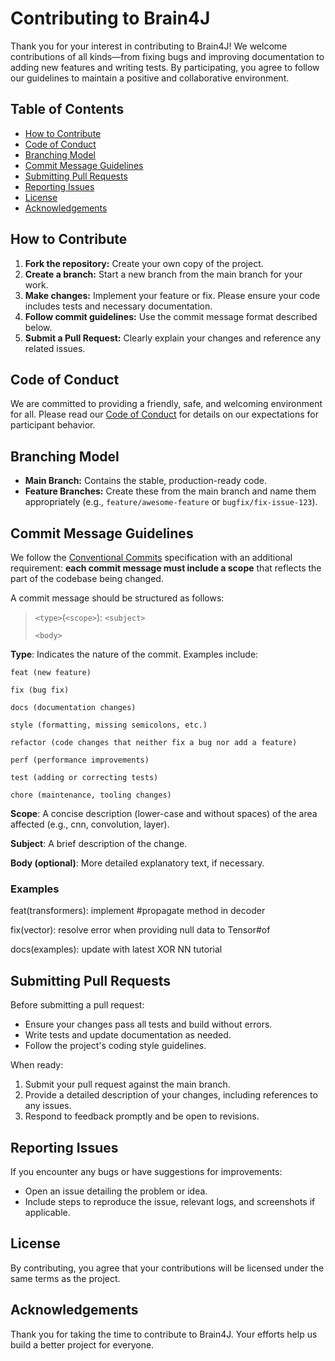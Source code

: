  # Contributing to Brain4J
 
Thank you for your interest in contributing to Brain4J! We welcome contributions of all kinds—from fixing bugs and improving documentation to adding new features and writing tests. By participating, you agree to follow our guidelines to maintain a positive and collaborative environment.
 
## Table of Contents
 
- [How to Contribute](#how-to-contribute)
- [Code of Conduct](#code-of-conduct)
- [Branching Model](#branching-model)
- [Commit Message Guidelines](#commit-message-guidelines)
- [Submitting Pull Requests](#submitting-pull-requests)
- [Reporting Issues](#reporting-issues)
- [License](#license)
- [Acknowledgements](#acknowledgements)
 
## How to Contribute
 
1. **Fork the repository:** Create your own copy of the project.
2. **Create a branch:** Start a new branch from the main branch for your work.
3. **Make changes:** Implement your feature or fix. Please ensure your code includes tests and necessary documentation.
4. **Follow commit guidelines:** Use the commit message format described below.
5. **Submit a Pull Request:** Clearly explain your changes and reference any related issues.
 
## Code of Conduct
 
We are committed to providing a friendly, safe, and welcoming environment for all. Please read our [Code of Conduct](CODE_OF_CONDUCT.md) for details on our expectations for participant behavior.
 
## Branching Model
 
- **Main Branch:** Contains the stable, production-ready code.
- **Feature Branches:** Create these from the main branch and name them appropriately (e.g., `feature/awesome-feature` or `bugfix/fix-issue-123`).
 
## Commit Message Guidelines
 
We follow the [Conventional Commits](https://www.conventionalcommits.org/) specification with an additional requirement: **each commit message must include a scope** that reflects the part of the codebase being changed.
 
A commit message should be structured as follows:
 
> `<type>`(`<scope>`): `<subject>`
>  
> `<body>`

**Type**: Indicates the nature of the commit. Examples include:
 
```
feat (new feature)
 
fix (bug fix)
 
docs (documentation changes)
 
style (formatting, missing semicolons, etc.)
 
refactor (code changes that neither fix a bug nor add a feature)
 
perf (performance improvements)
 
test (adding or correcting tests)
 
chore (maintenance, tooling changes)
```
 
**Scope**: A concise description (lower-case and without spaces) of the area affected (e.g., cnn, convolution, layer).
 
**Subject**: A brief description of the change.
 
**Body (optional)**: More detailed explanatory text, if necessary.
 
### Examples
 
feat(transformers): implement #propagate method in decoder
 
fix(vector): resolve error when providing null data to Tensor#of
 
docs(examples): update with latest XOR NN tutorial
 
## Submitting Pull Requests
 
Before submitting a pull request:
* Ensure your changes pass all tests and build without errors.
* Write tests and update documentation as needed.
* Follow the project's coding style guidelines.
 
When ready:
 
1. Submit your pull request against the main branch.
2. Provide a detailed description of your changes, including references to any issues.
3. Respond to feedback promptly and be open to revisions.

## Reporting Issues
 
If you encounter any bugs or have suggestions for improvements:

* Open an issue detailing the problem or idea.
* Include steps to reproduce the issue, relevant logs, and screenshots if applicable.
 
## License
 
By contributing, you agree that your contributions will be licensed under the same terms as the project.
 
## Acknowledgements
 
Thank you for taking the time to contribute to Brain4J. Your efforts help us build a better project for everyone.
